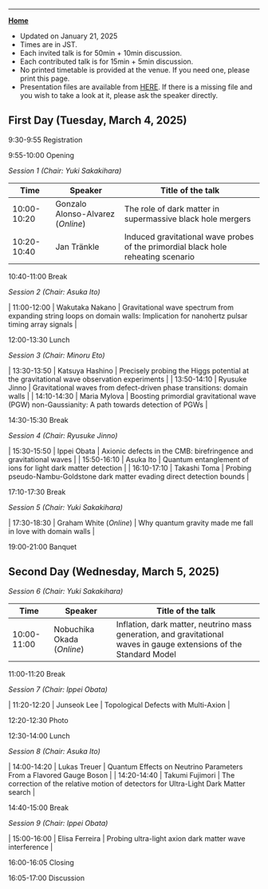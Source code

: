 ---

[**Home**](index)

- Updated on January 21, 2025
- Times are in JST. 
- Each invited talk is for 50min + 10min discussion. 
- Each contributed talk is for 15min + 5min discussion.
- No printed timetable is provided at the venue. If you need one, please print this page.
- Presentation files are available from [HERE](https://drive.google.com/drive/folders/1dmwx0DKX20hEJIRhp6TgKrEEzt59fIo5?usp=sharing). 
  If there is a missing file and you wish to take a look at it, please ask the speaker directly. 
<!--- Both of them include time for questions and comments.-->

## First Day (Tuesday, March 4, 2025)

9:30-9:55 Registration

9:55-10:00 Opening

*Session 1 (Chair: Yuki Sakakihara)*

| Time | Speaker | Title of the talk |
|----|----|----|
| 10:00-10:20 | Gonzalo Alonso-Alvarez (*Online*) | The role of dark matter in supermassive black hole mergers |
| 10:20-10:40 | Jan Tränkle |  Induced gravitational wave probes of the primordial black hole reheating scenario  |

10:40-11:00    Break

*Session 2 (Chair: Asuka Ito)*

| 11:00-12:00 | Wakutaka Nakano | Gravitational wave spectrum from expanding string loops on domain walls: Implication for nanohertz pulsar timing array signals |

12:00-13:30  Lunch

*Session 3 (Chair: Minoru Eto)*

| 13:30-13:50 | Katsuya Hashino | Precisely probing the Higgs potential at the gravitational wave observation experiments |
| 13:50-14:10 | Ryusuke Jinno | Gravitational waves from defect-driven phase transitions: domain walls |
| 14:10-14:30 | Maria Mylova | Boosting primordial gravitational wave (PGW) non-Gaussianity: A path towards detection of PGWs |

14:30-15:30 Break

*Session 4 (Chair: Ryusuke Jinno)*

| 15:30-15:50 | Ippei Obata | Axionic defects in the CMB: birefringence and gravitational waves |
| 15:50-16:10 | Asuka Ito | Quantum entanglement of ions for light dark matter detection |
| 16:10-17:10 | Takashi Toma | Probing pseudo-Nambu-Goldstone dark matter evading direct detection bounds |

17:10-17:30 Break

*Session 5 (Chair: Yuki Sakakihara)*

| 17:30-18:30 | Graham White (*Online*) | Why quantum gravity made me fall in love with domain walls |

19:00-21:00 Banquet

## Second Day (Wednesday, March 5, 2025)

*Session 6 (Chair: Yuki Sakakihara)*

| Time | Speaker | Title of the talk |
|----|----|----|
| 10:00-11:00 | Nobuchika Okada (*Online*) | Inflation, dark matter, neutrino mass generation, and gravitational waves in gauge extensions of the Standard Model |

11:00-11:20 Break

*Session 7 (Chair: Ippei Obata)*

| 11:20-12:20 | Junseok Lee | Topological Defects with Multi-Axion |

12:20-12:30 Photo

12:30-14:00 Lunch

*Session 8 (Chair: Asuka Ito)*

| 14:00-14:20 | Lukas Treuer | Quantum Effects on Neutrino Parameters From a Flavored Gauge Boson |
| 14:20-14:40 | Takumi Fujimori | The correction of the relative motion of detectors for Ultra-Light Dark Matter search |

14:40-15:00 Break

*Session 9 (Chair: Ippei Obata)*

| 15:00-16:00 | Elisa Ferreira | Probing ultra-light axion dark matter wave interference |

16:00-16:05 Closing

16:05-17:00 Discussion





